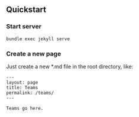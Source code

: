 ## Quickstart

### Start server

```
bundle exec jekyll serve
```

### Create a new page

Just create a new *.md file in the root directory, like:

```
---
layout: page
title: Teams
permalink: /teams/
---

Teams go here.
```
